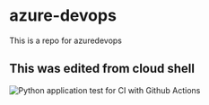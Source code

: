# azure-devops
This is a  repo for azuredevops

## This was edited from  cloud shell


![Python application test for CI with Github Actions](https://github.com/mamadcamzis/azure-devops/workflows/Python%20application%20test%20for%20CI%20with%20Github%20Actions/badge.svg)
